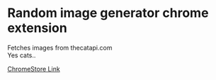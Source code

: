 Random image generator chrome extension
=====================

Fetches images from thecatapi.com  
Yes cats..  

[ChromeStore
Link](https://chrome.google.com/webstore/detail/random-image-generator/edepdligidkpcjiomomjpnocnlmbgadh)
